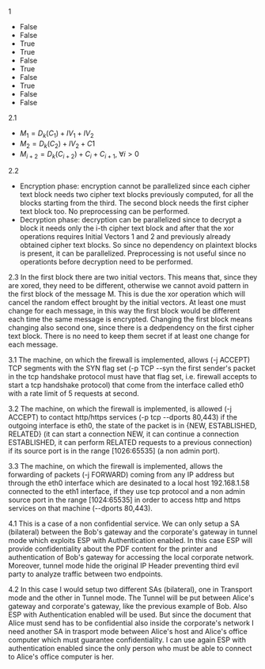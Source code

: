 1

- False
- False
- True
- True
- False
- True
- False
- True
- False
- False



2.1

- $M_1=D_k(C_1)+IV_1+IV_2$
- $M_2=D_k(C_2)+IV_2+C1$
- $M_{i+2}=D_k(C_{i+2})+C_i+C_{i+1}$, $\forall i>0$

2.2

- Encryption phase: encryption cannot be parallelized since each cipher text block needs two cipher text blocks previously computed, for all the blocks starting from the third. The second block needs the first cipher text block too. No preprocessing can be performed.
- Decryption phase: decryption can be parallelized since to decrypt a block it needs only the i-th cipher text block and after that the xor operations requires Initial Vectors 1 and 2 and previously already obtained cipher text blocks. So since no dependency on plaintext blocks is present, it can be parallelized. Preprocessing is not useful since no operationts before decryption need to be performed.

2.3 In the first block there are two initial vectors. This means that, since they are xored, they need to be different, otherwise we cannot avoid pattern in the first block of the message M. This is due the xor operation which will cancel the random effect brought by the initial vectors. At least one must change for each message, in this way the first block would be different each time the same message is encrypted. Changing the first block means changing also second one, since there is a dedpendency on the first cipher text block. There is no need to keep them secret if at least one change for each message.



3.1 The machine, on which the firewall is implemented, allows (-j ACCEPT) TCP segments with the SYN flag set (-p TCP --syn the first sender's packet in the tcp handshake protocol must have that flag set, i.e. firewall accepts to start a tcp handshake protocol) that come from the interface called eth0 with a rate limit of 5 requests at second.

3.2 The machine, on which the firewall is implemented, is allowed (-j ACCEPT) to contact http/https services (-p tcp --dports 80,443)  if the outgoing interface is eth0, the state of the packet is in {NEW, ESTABLISHED, RELATED} (it can start a connection NEW, it can continue a connection ESTABLISHED, it can perform RELATED requests to a previous connection) if its source port is in the range [1026:65535] (a non admin port).

3.3 The machine, on which the firewall is implemented, allows the forwarding of packets (-j FORWARD) coming from any IP address but through the eth0 interface which are desinated to a local host 192.168.1.58 connected to the eth1 interface, if they use tcp protocol and a non admin source port in the range [1024:65535] in order to access http and https services on that machine (--dports 80,443).



4.1 This is a case of a non confidential service. We can only setup a SA (bilateral) between the Bob's gateway and the corporate's gateway in tunnel mode which exploits ESP with Authentication enabled. In this case ESP will provide confidentiality about the PDF content for the printer and authentication of Bob's gateway for accessing the local corporate network. Moreover, tunnel mode hide the original IP Header preventing third evil party to analyze traffic between two endpoints.

4.2 In this case I would setup two different SAs (bilateral), one in Transport mode and the other in Tunnel mode. The Tunnel will be put between Alice's gateway and corporate's gateway, like the previous example of Bob. Also ESP with Authentication enabled will be used. But since the document that Alice must send has to be confidential also inside the corporate's network I need another SA in trasport mode between Alice's host and Alice's office computer which must guarantee confidentiality. I can use again ESP with authentication enabled since the only person who must be able to connect to Alice's office computer is her. 